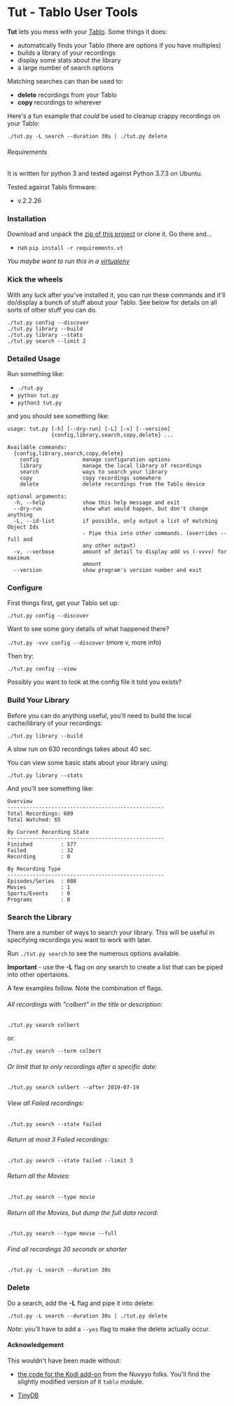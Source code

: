 # Tut - Tablo User Tools <a name="tut"></a>

**Tut** lets you mess with your 
[Tablo](https://www.tablotv.com/). Some things it does:

* automatically finds your Tablo (there are options if you have multiples)
* builds a library of your recordings
* display some stats about the library
* a large number of search options

Matching searches can than be used to:
* **delete** recordings from your Tablo
* **copy** recordings to wherever   

Here's a fun example that _could_ be used to cleanup crappy recordings
on your Tablo:
```shell script
./tut.py -L search --duration 30s | ./tut.py delete
```  


###### Requirements
It is written for python 3 and tested against Python 3.7.3 on Ubuntu.

Tested against Tablo firmware:
* v.2.2.26   


### Installation
Download and unpack the 
[zip of this project](https://github.com/jessedp/tut/archive/master.zip) 
or clone it. Go there and...
* run `pip install -r requirements.xt`

_You maybe want to run this in a [virtualenv](https://virtualenv.pypa.io/en/latest/)_


### Kick the wheels
With any luck after you've installed it, you can run these commands
and it'll do/display a bunch of stuff about your Tablo. See below for 
details on all sorts of other stuff you can do.
```
./tut.py config --discover
./tut.py library --build
./tut.py library --stats
./tut.py search --limit 2
```

### Detailed Usage
Run something like:

* `./tut.py`
* `python tut.py`
* `python3 tut.py`
 
and you should see something like:

```
usage: tut.py [-h] [--dry-run] [-L] [-v] [--version]
              {config,library,search,copy,delete} ...

Available commands:
  {config,library,search,copy,delete}
    config              manage configuration options
    library             manage the local library of recordings
    search              ways to search your library
    copy                copy recordings somewhere
    delete              delete recordings from the Tablo device

optional arguments:
  -h, --help            show this help message and exit
  --dry-run             show what would happen, but don't change anything
  -L, --id-list         if possible, only output a list of matching Object Ids
                        - Pipe this into other commands. (overrides --full and
                        any other output)
  -v, --verbose         amount of detail to display add vs (-vvvv) for maximum
                        amount
  --version             show program's version number and exit
```

### Configure
First things first, get your Tablo set up: 

`./tut.py config --discover`

Want to see some gory details of what happened there?

`./tut.py -vvv config --discover`  (more v, more info)

Then try:

`./tut.py config --view`

Possibly you want to look at the config file it told you exists?

### Build Your Library
Before you can do anything useful, you'll need to build the local cache/library of your recordings:

`./tut.py library --build`

A slow run on 630 recordings takes about 40 sec. 


You can view some basic stats about your library using:

`./tut.py library --stats`

And you'll see something like:
```
Overview
--------------------------------------------------
Total Recordings: 609
Total Watched: 65

By Current Recording State
--------------------------------------------------
Finished         : 577
Failed           : 32
Recording        : 0

By Recording Type
--------------------------------------------------
Episodes/Series  : 608
Movies           : 1
Sports/Events    : 0
Programs         : 0
```

### Search the Library
There are a number of ways to search your library. This will be useful in specifying recordings you want to work with later.

Run `./tut.py search` to see the numerous options available.

**Important** - use the **-L** flag on _any_ search to create a list that can be 
piped into other opertaions.

A few examples follow. Note the combination of flags. 

###### All recordings with "colbert" in the title or description:

`./tut.py search colbert`   

or:

`./tut.py search --term colbert`

###### Or limit that to only recordings after a specific date:

`./tut.py search colbert --after 2019-07-19`

###### View all Failed recordings:

`./tut.py search --state failed`

###### Return at most 3 Failed recordings:

`./tut.py search --state failed --limit 3`

###### Return all the Movies:

`./tut.py search --type movie`

###### Return all the Movies, but dump the full data record:

`./tut.py search --type movie --full`

###### Find all recordings 30 seconds or shorter
`./tut.py -L search --duration 30s`


### Delete
Do a search, add the **-L** flag and pipe it into delete:

`./tut.py -L search --duration 30s | ./tut.py delete `

_Note_: you'll have to add a `--yes` flag to make the delete actually occur.


 
 #### Acknowledgement
 This wouldn't have been made without: 
 * [the code for the Kodi add-on](https://github.com/Nuvyyo/script.tablo) from the Nuvyyo folks. You'll find the slightly modified version of it  `tablo` module.
 
 * [TinyDB](https://github.com/msiemens/tinydb)
 